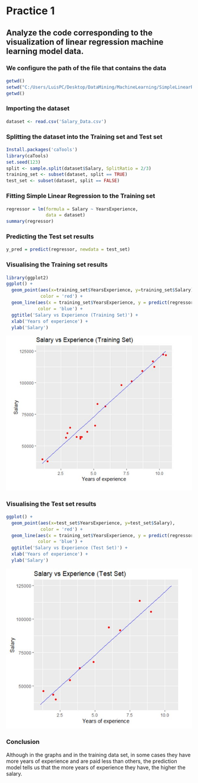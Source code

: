 # Practice 1

## Analyze the code corresponding to the visualization of linear regression machine learning model data.

### We configure the path of the file that contains the data
```R
getwd()
setwd("C:/Users/LuisPC/Desktop/DataMining/MachineLearning/SimpleLinearRegression")
getwd()
```

### Importing the dataset
```R
dataset <- read.csv('Salary_Data.csv')
```

### Splitting the dataset into the Training set and Test set
```R
Install.packages('caTools')
library(caTools)
set.seed(123)
split <- sample.split(dataset$Salary, SplitRatio = 2/3)
training_set <- subset(dataset, split == TRUE)
test_set <- subset(dataset, split == FALSE)
```

### Fitting Simple Linear Regression to the Training set
```R
regressor = lm(formula = Salary ~ YearsExperience,
               data = dataset)
summary(regressor)
```

### Predicting the Test set results
```R
y_pred = predict(regressor, newdata = test_set)
```

### Visualising the Training set results
```R
library(ggplot2)
ggplot() +
  geom_point(aes(x=training_set$YearsExperience, y=training_set$Salary),
             color = 'red') +
  geom_line(aes(x = training_set$YearsExperience, y = predict(regressor, newdata = training_set)),
            color = 'blue') +
  ggtitle('Salary vs Experience (Training Set)') +
  xlab('Years of experience') +
  ylab('Salary')
```
![](https://github.com/Luis-Alonso18/Data_Mining/blob/Unit_3/practices/practice_1_Unit_3/pic1.jpg)  

### Visualising the Test set results
```R
ggplot() +
  geom_point(aes(x=test_set$YearsExperience, y=test_set$Salary),
             color = 'red') +
  geom_line(aes(x = training_set$YearsExperience, y = predict(regressor, newdata = training_set)),
            color = 'blue') +
  ggtitle('Salary vs Experience (Test Set)') +
  xlab('Years of experience') +
  ylab('Salary')
```
![](https://github.com/Luis-Alonso18/Data_Mining/blob/Unit_3/practices/practice_1_Unit_3/pic2.jpg)  

### Conclusion
Although in the graphs and in the training data set, in some cases they have more years of experience and are paid less than others, the prediction model tells us that the more years of experience they have, the higher the salary.
